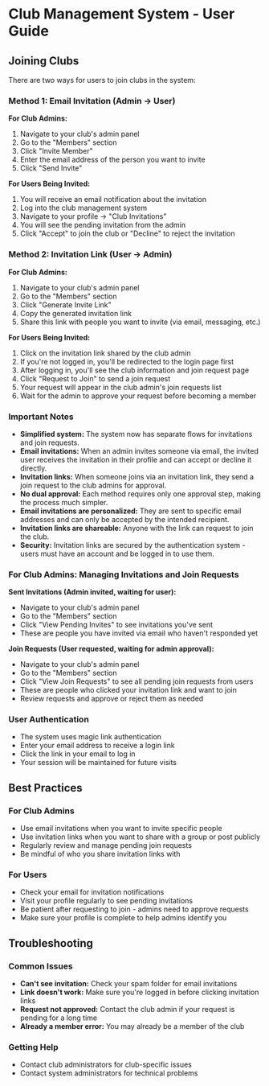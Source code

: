 # Club Management System - User Guide

## Joining Clubs

There are two ways for users to join clubs in the system:

### Method 1: Email Invitation (Admin → User)

**For Club Admins:**
1. Navigate to your club's admin panel
2. Go to the "Members" section
3. Click "Invite Member"
4. Enter the email address of the person you want to invite
5. Click "Send Invite"

**For Users Being Invited:**
1. You will receive an email notification about the invitation
2. Log into the club management system
3. Navigate to your profile → "Club Invitations"
4. You will see the pending invitation from the admin
5. Click "Accept" to join the club or "Decline" to reject the invitation

### Method 2: Invitation Link (User → Admin)

**For Club Admins:**
1. Navigate to your club's admin panel
2. Go to the "Members" section
3. Click "Generate Invite Link"
4. Copy the generated invitation link
5. Share this link with people you want to invite (via email, messaging, etc.)

**For Users Being Invited:**
1. Click on the invitation link shared by the club admin
2. If you're not logged in, you'll be redirected to the login page first
3. After logging in, you'll see the club information and join request page
4. Click "Request to Join" to send a join request
5. Your request will appear in the club admin's join requests list
6. Wait for the admin to approve your request before becoming a member

### Important Notes

- **Simplified system:** The system now has separate flows for invitations and join requests.
- **Email invitations:** When an admin invites someone via email, the invited user receives the invitation in their profile and can accept or decline it directly.
- **Invitation links:** When someone joins via an invitation link, they send a join request to the club admins for approval.
- **No dual approval:** Each method requires only one approval step, making the process much simpler.
- **Email invitations are personalized:** They are sent to specific email addresses and can only be accepted by the intended recipient.
- **Invitation links are shareable:** Anyone with the link can request to join the club.
- **Security:** Invitation links are secured by the authentication system - users must have an account and be logged in to use them.

### For Club Admins: Managing Invitations and Join Requests

**Sent Invitations (Admin invited, waiting for user):**
- Navigate to your club's admin panel
- Go to the "Members" section
- Click "View Pending Invites" to see invitations you've sent
- These are people you have invited via email who haven't responded yet

**Join Requests (User requested, waiting for admin approval):**
- Navigate to your club's admin panel
- Go to the "Members" section
- Click "View Join Requests" to see all pending join requests from users
- These are people who clicked your invitation link and want to join
- Review requests and approve or reject them as needed

### User Authentication

- The system uses magic link authentication
- Enter your email address to receive a login link
- Click the link in your email to log in
- Your session will be maintained for future visits

## Best Practices

### For Club Admins
- Use email invitations when you want to invite specific people
- Use invitation links when you want to share with a group or post publicly
- Regularly review and manage pending join requests
- Be mindful of who you share invitation links with

### For Users
- Check your email for invitation notifications
- Visit your profile regularly to see pending invitations
- Be patient after requesting to join - admins need to approve requests
- Make sure your profile is complete to help admins identify you

## Troubleshooting

### Common Issues
- **Can't see invitation:** Check your spam folder for email invitations
- **Link doesn't work:** Make sure you're logged in before clicking invitation links
- **Request not approved:** Contact the club admin if your request is pending for a long time
- **Already a member error:** You may already be a member of the club

### Getting Help
- Contact club administrators for club-specific issues
- Contact system administrators for technical problems